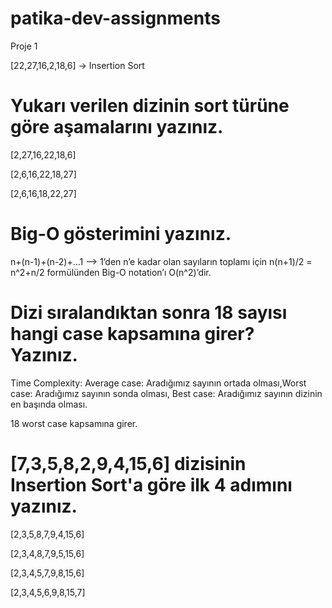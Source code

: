 # patika-dev-assignments

Proje 1

[22,27,16,2,18,6] -> Insertion Sort

# Yukarı verilen dizinin sort türüne göre aşamalarını yazınız.

[2,27,16,22,18,6] 

[2,6,16,22,18,27]

[2,6,16,18,22,27]

# Big-O gösterimini yazınız.

n+(n-1)+(n-2)+…1  --> 1’den n’e kadar olan sayıların toplamı için n(n+1)/2 = n^2+n/2 formülünden Big-O notation’ı O(n^2)’dir. 

# Dizi sıralandıktan sonra 18 sayısı hangi case kapsamına girer? Yazınız.
 
Time Complexity: Average case: Aradığımız sayının ortada olması,Worst case: Aradığımız sayının sonda olması, Best case: Aradığımız sayının dizinin en başında olması.


18 worst case kapsamına girer.


# [7,3,5,8,2,9,4,15,6] dizisinin Insertion Sort'a göre ilk 4 adımını yazınız.

[2,3,5,8,7,9,4,15,6]

[2,3,4,8,7,9,5,15,6]

[2,3,4,5,7,9,8,15,6]

[2,3,4,5,6,9,8,15,7]
